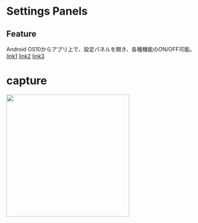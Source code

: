 # Settings Panels

## Feature

Android OS10からアプリ上で、設定パネルを開き、各種機能のON/OFF可能。
[link1](https://developer.android.com/about/versions/10/highlights#settings_panels)
[link2](https://developer.android.com/about/versions/10/features#settings-panels)
[link3](https://developer.android.com/reference/android/provider/Settings.Panel)

# capture
<img src="screenshot/capture.mp4" width=320 />
